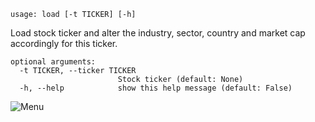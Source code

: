 ```text
usage: load [-t TICKER] [-h]
```
Load stock ticker and alter the industry, sector, country and market cap accordingly for this ticker.

```
optional arguments:
  -t TICKER, --ticker TICKER
                        Stock ticker (default: None)
  -h, --help            show this help message (default: False)
```

![Menu](https://user-images.githubusercontent.com/46355364/153870561-0f7e87bb-2f5a-46c9-b911-d468f176764b.PNG)
